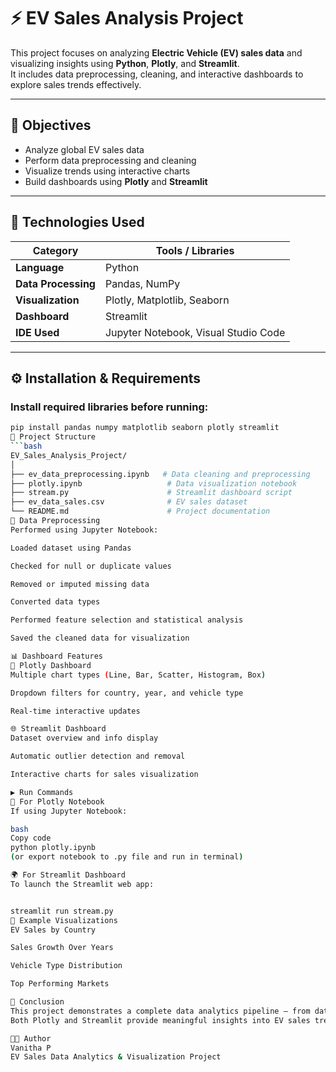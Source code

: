 # ⚡ EV Sales Analysis Project

This project focuses on analyzing **Electric Vehicle (EV) sales data** and visualizing insights using **Python**, **Plotly**, and **Streamlit**.  
It includes data preprocessing, cleaning, and interactive dashboards to explore sales trends effectively.

---

## 🧠 Objectives
- Analyze global EV sales data
- Perform data preprocessing and cleaning
- Visualize trends using interactive charts
- Build dashboards using **Plotly** and **Streamlit**

---

## 🧰 Technologies Used

| Category | Tools / Libraries |
|-----------|------------------|
| **Language** | Python |
| **Data Processing** | Pandas, NumPy |
| **Visualization** | Plotly, Matplotlib, Seaborn |
| **Dashboard** | Streamlit |
| **IDE Used** | Jupyter Notebook, Visual Studio Code |

---

## ⚙️ Installation & Requirements

### Install required libraries before running:
```bash
pip install pandas numpy matplotlib seaborn plotly streamlit
📂 Project Structure
```bash
EV_Sales_Analysis_Project/
│
├── ev_data_preprocessing.ipynb   # Data cleaning and preprocessing
├── plotly.ipynb                   # Data visualization notebook
├── stream.py                      # Streamlit dashboard script
├── ev_data_sales.csv              # EV sales dataset
└── README.md                      # Project documentation
🧹 Data Preprocessing
Performed using Jupyter Notebook:

Loaded dataset using Pandas

Checked for null or duplicate values

Removed or imputed missing data

Converted data types

Performed feature selection and statistical analysis

Saved the cleaned data for visualization

📊 Dashboard Features
🔹 Plotly Dashboard
Multiple chart types (Line, Bar, Scatter, Histogram, Box)

Dropdown filters for country, year, and vehicle type

Real-time interactive updates

🌐 Streamlit Dashboard
Dataset overview and info display

Automatic outlier detection and removal

Interactive charts for sales visualization

▶️ Run Commands
🧩 For Plotly Notebook
If using Jupyter Notebook:

bash
Copy code
python plotly.ipynb
(or export notebook to .py file and run in terminal)

🌍 For Streamlit Dashboard
To launch the Streamlit web app:


streamlit run stream.py
🧩 Example Visualizations
EV Sales by Country

Sales Growth Over Years

Vehicle Type Distribution

Top Performing Markets

🧾 Conclusion
This project demonstrates a complete data analytics pipeline — from data cleaning to interactive dashboard creation.
Both Plotly and Streamlit provide meaningful insights into EV sales trends, making this project valuable for data analysis, reporting, and business intelligence.

👩‍💻 Author
Vanitha P
EV Sales Data Analytics & Visualization Project

